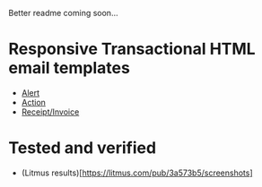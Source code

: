 Better readme coming soon...

# Responsive Transactional HTML email templates

* [Alert](http://mailgun.github.io/transactional-email-templates/alert.html)
* [Action](http://mailgun.github.io/transactional-email-templates/action.html)
* [Receipt/Invoice](http://mailgun.github.io/transactional-email-templates/receipt.html)

# Tested and verified

* (Litmus results)[https://litmus.com/pub/3a573b5/screenshots]